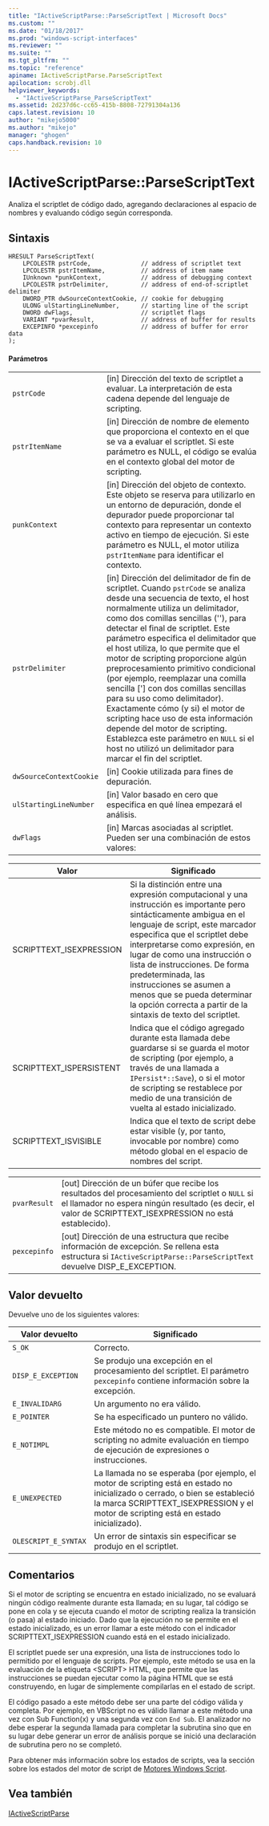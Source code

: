 ```yaml
---
title: "IActiveScriptParse::ParseScriptText | Microsoft Docs"
ms.custom: ""
ms.date: "01/18/2017"
ms.prod: "windows-script-interfaces"
ms.reviewer: ""
ms.suite: ""
ms.tgt_pltfrm: ""
ms.topic: "reference"
apiname: IActiveScriptParse.ParseScriptText
apilocation: scrobj.dll
helpviewer_keywords: 
  - "IActiveScriptParse_ParseScriptText"
ms.assetid: 2d237d6c-cc65-415b-8808-72791304a136
caps.latest.revision: 10
author: "mikejo5000"
ms.author: "mikejo"
manager: "ghogen"
caps.handback.revision: 10
---
```

# IActiveScriptParse::ParseScriptText
Analiza el scriptlet de código dado, agregando declaraciones al espacio de nombres y evaluando código según corresponda.  
  
## Sintaxis  
  
```  
HRESULT ParseScriptText(  
    LPCOLESTR pstrCode,              // address of scriptlet text  
    LPCOLESTR pstrItemName,          // address of item name  
    IUnknown *punkContext,           // address of debugging context  
    LPCOLESTR pstrDelimiter,         // address of end-of-scriptlet delimiter  
    DWORD_PTR dwSourceContextCookie, // cookie for debugging  
    ULONG ulStartingLineNumber,      // starting line of the script  
    DWORD dwFlags,                   // scriptlet flags  
    VARIANT *pvarResult,             // address of buffer for results  
    EXCEPINFO *pexcepinfo            // address of buffer for error data  
);  
```  
  
#### Parámetros  
  
|||  
|-|-|  
|`pstrCode`|\[in\] Dirección del texto de scriptlet a evaluar.  La interpretación de esta cadena depende del lenguaje de scripting.|  
|`pstrItemName`|\[in\] Dirección de nombre de elemento que proporciona el contexto en el que se va a evaluar el scriptlet.  Si este parámetro es NULL, el código se evalúa en el contexto global del motor de scripting.|  
|`punkContext`|\[in\] Dirección del objeto de contexto.  Este objeto se reserva para utilizarlo en un entorno de depuración, donde el depurador puede proporcionar tal contexto para representar un contexto activo en tiempo de ejecución.  Si este parámetro es NULL, el motor utiliza `pstrItemName` para identificar el contexto.|  
|`pstrDelimiter`|\[in\] Dirección del delimitador de fin de scriptlet.  Cuando `pstrCode` se analiza desde una secuencia de texto, el host normalmente utiliza un delimitador, como dos comillas sencillas \(''\), para detectar el final de scriptlet.  Este parámetro especifica el delimitador que el host utiliza, lo que permite que el motor de scripting proporcione algún preprocesamiento primitivo condicional \(por ejemplo, reemplazar una comilla sencilla \['\] con dos comillas sencillas para su uso como delimitador\).  Exactamente cómo \(y si\) el motor de scripting hace uso de esta información depende del motor de scripting.  Establezca este parámetro en `NULL` si el host no utilizó un delimitador para marcar el fin del scriptlet.|  
|`dwSourceContextCookie`|\[in\] Cookie utilizada para fines de depuración.|  
|`ulStartingLineNumber`|\[in\] Valor basado en cero que especifica en qué línea empezará el análisis.|  
|`dwFlags`|\[in\] Marcas asociadas al scriptlet.  Pueden ser una combinación de estos valores:|  
  
|Valor|Significado|  
|-----------|-----------------|  
|SCRIPTTEXT\_ISEXPRESSION|Si la distinción entre una expresión computacional y una instrucción es importante pero sintácticamente ambigua en el lenguaje de script, este marcador especifica que el scriptlet debe interpretarse como expresión, en lugar de como una instrucción o lista de instrucciones.  De forma predeterminada, las instrucciones se asumen a menos que se pueda determinar la opción correcta a partir de la sintaxis de texto del scriptlet.|  
|SCRIPTTEXT\_ISPERSISTENT|Indica que el código agregado durante esta llamada debe guardarse si se guarda el motor de scripting \(por ejemplo, a través de una llamada a `IPersist*::Save`\), o si el motor de scripting se restablece por medio de una transición de vuelta al estado inicializado.|  
|SCRIPTTEXT\_ISVISIBLE|Indica que el texto de script debe estar visible \(y, por tanto, invocable por nombre\) como método global en el espacio de nombres del script.|  
  
|||  
|-|-|  
|`pvarResult`|\[out\] Dirección de un búfer que recibe los resultados del procesamiento del scriptlet o `NULL` si el llamador no espera ningún resultado \(es decir, el valor de SCRIPTTEXT\_ISEXPRESSION no está establecido\).|  
|`pexcepinfo`|\[out\] Dirección de una estructura que recibe información de excepción.  Se rellena esta estructura si `IActiveScriptParse::ParseScriptText` devuelve DISP\_E\_EXCEPTION.|  
  
## Valor devuelto  
 Devuelve uno de los siguientes valores:  
  
|Valor devuelto|Significado|  
|--------------------|-----------------|  
|`S_OK`|Correcto.|  
|`DISP_E_EXCEPTION`|Se produjo una excepción en el procesamiento del scriptlet.  El parámetro `pexcepinfo` contiene información sobre la excepción.|  
|`E_INVALIDARG`|Un argumento no era válido.|  
|`E_POINTER`|Se ha especificado un puntero no válido.|  
|`E_NOTIMPL`|Este método no es compatible.  El motor de scripting no admite evaluación en tiempo de ejecución de expresiones o instrucciones.|  
|`E_UNEXPECTED`|La llamada no se esperaba \(por ejemplo, el motor de scripting está en estado no inicializado o cerrado, o bien se estableció la marca SCRIPTTEXT\_ISEXPRESSION y el motor de scripting está en estado inicializado\).|  
|`OLESCRIPT_E_SYNTAX`|Un error de sintaxis sin especificar se produjo en el scriptlet.|  
  
## Comentarios  
 Si el motor de scripting se encuentra en estado inicializado, no se evaluará ningún código realmente durante esta llamada; en su lugar, tal código se pone en cola y se ejecuta cuando el motor de scripting realiza la transición \(o pasa\) al estado iniciado.  Dado que la ejecución no se permite en el estado inicializado, es un error llamar a este método con el indicador SCRIPTTEXT\_ISEXPRESSION cuando está en el estado inicializado.  
  
 El scriptlet puede ser una expresión, una lista de instrucciones todo lo permitido por el lenguaje de scripts.  Por ejemplo, este método se usa en la evaluación de la etiqueta \<SCRIPT\> HTML, que permite que las instrucciones se puedan ejecutar como la página HTML que se está construyendo, en lugar de simplemente compilarlas en el estado de script.  
  
 El código pasado a este método debe ser una parte del código válida y completa.  Por ejemplo, en VBScript no es válido llamar a este método una vez con Sub Function\(x\) y una segunda vez con `End Sub`.  El analizador no debe esperar la segunda llamada para completar la subrutina sino que en su lugar debe generar un error de análisis porque se inició una declaración de subrutina pero no se completó.  
  
 Para obtener más información sobre los estados de scripts, vea la sección sobre los estados del motor de script de [Motores Windows Script](../../winscript/windows-script-engines.md).  
  
## Vea también  
 [IActiveScriptParse](../../winscript/reference/iactivescriptparse.md)